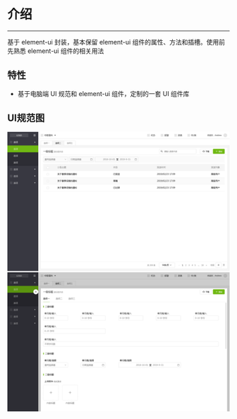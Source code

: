 # 介绍

<!-- {.md} -->

---

<!-- {.md} -->

基于 element-ui 封装，基本保留 element-ui 组件的属性、方法和插槽。使用前先熟悉 element-ui 组件的相关用法

<!-- {.md} -->

## 特性

<!-- {.md} -->

- 基于电脑端 UI 规范和 element-ui 组件，定制的一套 UI 组件库


<!-- {.md} -->

## UI规范图

<!-- {.md} -->

![Alt text](../images/ui-1.png)
![Alt text](../images/ui-2.png)

<!-- {.md} -->